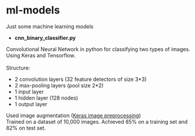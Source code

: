 # ml-models
Just some machine learning models

* **cnn_binary_classifier.py**

Convolutional Neural Network in python for classifying two types of images. Using Keras and Tensorflow.<br /><br />
Structure:
- 2 convolution layers (32 feature detectors of size 3\*3)
- 2 max-pooling layers (pool size 2\*2)
- 1 input layer
- 1 hidden layer (128 nodes)
- 1 output layer

Used image augmentation ([Keras image preprocessing](https://keras.io/preprocessing/image/))
<br /> Trained on a dataset of 10,000 images. Achieved 85% on a training set and 82% on test set.
